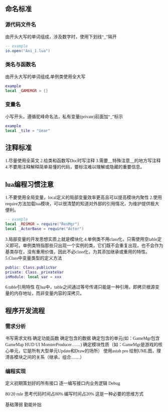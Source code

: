 <font face="微软雅黑">

## 命名标准
### 源代码文件名
由开头大写的单词组成，涉及数字时，使用下划线“_”隔开
``` lua
-- example
io.open("Ani_1.lua")
```
### 类名与函数名
由开头大写的单词组成,单例类使用全大写
``` lua
example
local _GAMEMGR = {}
```
### 变量名
小写开头，遵循驼峰命名法，私有变量(private)前面加“_”标示
``` lua
example
local _tile = "Gear"
```
## 注释标准
1.尽量使用全英文
2.给类和函数写Doc时写注释
3.需要__特殊注意__的地方写注释
4.不要用注释解释简单易懂的代码，要标注难以理解或隐藏的重要信息。

## lua编程习惯注意
1.不要使用全局变量，local定义的局部变量效率更高且可以提高模块内聚性
2.使用require方法加载lua模块，可以很清楚的知道对外部的引用情况，为维护提供极大便利。
```lua
-- example
local _RESMGR = require("ResMgr")
local _ActorBase = require("Actor")
```
3.局部变量的开发思想实质上就是模块化
4.单例类不用class化，只需使用空table定义即可。单例类特指那些只出现一个实例的类，它们既不会重复出现，也不会作为基类存在，没有重用价值，因此不必class化，为其添加继承或重用的特性。
5.Class中变量类型的定义方法
```lua
public: Class.publicVar
private: Class._privateVar
inModule: local var = xxx
```
6.table引用特性
	在lua中，table之间通过等号传递只能是一种引用，即拷贝根源变量的内存地址，而非变量内容的深拷贝。

## 程序开发流程
### 需求分析
书写需求文档
确定功能函数
确定包含的数据
确定包含的单元(如：GameMgr包含GameMap HUD UI MonsterProducer……)
确定模块性质（如：GameMgr是游戏的核心单元，它是所有大型单元Update和Draw的场所）
使用astah pro 绘制UML图，理清各模块之间的关系（继承，组合……）

### 编程实现
定义初期策划好的所有接口
逐一编写接口内业务逻辑
Debug

80/20 rule 思考代码时间占80% 编写时间占20% 这是一种必要的思维方式

基础薄弱 勤能补拙
</font>